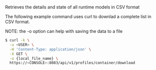 Retrieves the details and state of all runtime models in CSV format

The following example command uses curl to downlad a complete list in CSV format.

NOTE: the -o option can help with saving the data to a file

```bash
$ curl -k \
  -u <USER> \
  -H 'Content-Type: application/json' \
  -X GET \
  -o {local_file_name} \
  https://<CONSOLE>:8083/api/v1/profiles/container/download
```
